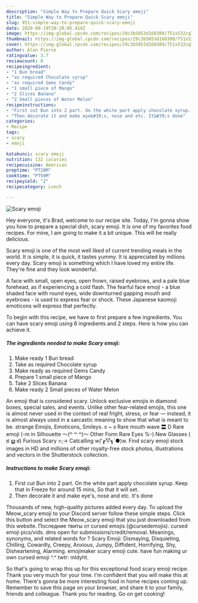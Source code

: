 ```yaml
---
description: "Simple Way to Prepare Quick Scary emoji"
title: "Simple Way to Prepare Quick Scary emoji"
slug: 951-simple-way-to-prepare-quick-scary-emoji
date: 2020-09-19T20:28:05.414Z
image: https://img-global.cpcdn.com/recipes/29c3b5053d160309/751x532cq70/scary-emoji-recipe-main-photo.jpg
thumbnail: https://img-global.cpcdn.com/recipes/29c3b5053d160309/751x532cq70/scary-emoji-recipe-main-photo.jpg
cover: https://img-global.cpcdn.com/recipes/29c3b5053d160309/751x532cq70/scary-emoji-recipe-main-photo.jpg
author: Alan Pierce
ratingvalue: 3.7
reviewcount: 8
recipeingredient:
- "1 Bun bread"
- "as required Chocolate syrup"
- "as required Gems Candy"
- "1 small piece of Mango"
- "2 Slices Banana"
- "2 Small pieces of Water Melon"
recipeinstructions:
- "First cut Bun into 2 part. On the white part apply chocolate syrup. Keep that in Freeze for around 15 mins, So that it will set."
- "Then decorate it and make eye&#39;s, nose and etc. It&#39;s done"
categories:
- Recipe
tags:
- scary
- emoji

katakunci: scary emoji 
nutrition: 132 calories
recipecuisine: American
preptime: "PT20M"
cooktime: "PT59M"
recipeyield: "2"
recipecategory: Lunch

---
```



![Scary emoji](https://img-global.cpcdn.com/recipes/29c3b5053d160309/751x532cq70/scary-emoji-recipe-main-photo.jpg)

Hey everyone, it's Brad, welcome to our recipe site. Today, I'm gonna show you how to prepare a special dish, scary emoji. It is one of my favorites food recipes. For mine, I am going to make it a bit unique. This will be really delicious.

Scary emoji is one of the most well liked of current trending meals in the world. It is simple, it is quick, it tastes yummy. It is appreciated by millions every day. Scary emoji is something which I have loved my entire life. They're fine and they look wonderful.

A face with small, open eyes, open frown, raised eyebrows, and a pale blue forehead, as if experiencing a cold flash. The fearful face emoji - a blue shaded face with round eyes, wide downturned gapping mouth and eyebrows - is used to express fear or shock. These Japanese kaomoji emoticons will express that perfectly.


To begin with this recipe, we have to first prepare a few ingredients. You can have scary emoji using 6 ingredients and 2 steps. Here is how you can achieve it.

<!--inarticleads1-->

##### The ingredients needed to make Scary emoji:

1. Make ready 1 Bun bread
1. Take as required Chocolate syrup
1. Make ready as required Gems Candy
1. Prepare 1 small piece of Mango
1. Take 2 Slices Banana
1. Make ready 2 Small pieces of Water Melon


An emoji that is considered scary. Unlock exclusive emojis in diamond boxes, special sales, and events. Unlike other fear-related emojis, this one is almost never used in the context of real fright, stress, or fear — instead, it is almost always used in a sarcastic meaning to show that what is meant to be. strange Emojis, Emoticons, Smileys. ಠ ~ ಠ Rare mouth wave 〓 D Rare emoji (-m in Silhouette 〜(꒪ ꒳ ꒪)〜 Other Form Rare Eyes %-) New Glasses ( ఠ ൠ ఠ) Furious Scary &gt;;-&gt; Catcalling w(′┏▽┓`●)w. Find scary emoji stock images in HD and millions of other royalty-free stock photos, illustrations and vectors in the Shutterstock collection. 

<!--inarticleads2-->

##### Instructions to make Scary emoji:

1. First cut Bun into 2 part. On the white part apply chocolate syrup. Keep that in Freeze for around 15 mins, So that it will set.
1. Then decorate it and make eye&#39;s, nose and etc. It&#39;s done


Thousands of new, high-quality pictures added every day. To upload the Meow_scary emoji to your Discord server follow these simple steps. Click this button and select the Meow_scary emoji that you just downloaded from this website. Последние твиты от cursed emojis (@cursedemojis). cursed emoji pics/vids. dms open for submissions/credit/removal. Meanings, synonyms, and related words for ? Scary Emoji: Dismaying, Disquieting, Chilling, Cowardly, Creepy, Anxious, Jumpy, Diffident, Horrifying, Shy, Disheartening, Alarming. emojimaker scary emoji cute. have fun making ur own cursed emoji ^.^ twtr: mldyht. 

So that's going to wrap this up for this exceptional food scary emoji recipe. Thank you very much for your time. I'm confident that you will make this at home. There's gonna be more interesting food in home recipes coming up. Remember to save this page on your browser, and share it to your family, friends and colleague. Thank you for reading. Go on get cooking!
